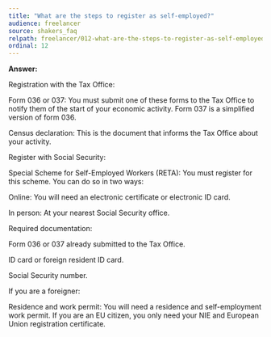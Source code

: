 ```yaml
---
title: "What are the steps to register as self-employed?"
audience: freelancer
source: shakers_faq
relpath: freelancer/012-what-are-the-steps-to-register-as-self-employed.md
ordinal: 12
---
```


**Answer:**

Registration with the Tax Office:

Form 036 or 037: You must submit one of these forms to the Tax Office to notify them of the start of your economic activity. Form 037 is a simplified version of form 036.

Census declaration: This is the document that informs the Tax Office about your activity.

Register with Social Security:

Special Scheme for Self-Employed Workers (RETA): You must register for this scheme. You can do so in two ways:

Online: You will need an electronic certificate or electronic ID card.

In person: At your nearest Social Security office.

Required documentation:

Form 036 or 037 already submitted to the Tax Office.

ID card or foreign resident ID card.

Social Security number.

If you are a foreigner:

Residence and work permit: You will need a residence and self-employment work permit. If you are an EU citizen, you only need your NIE and European Union registration certificate.
